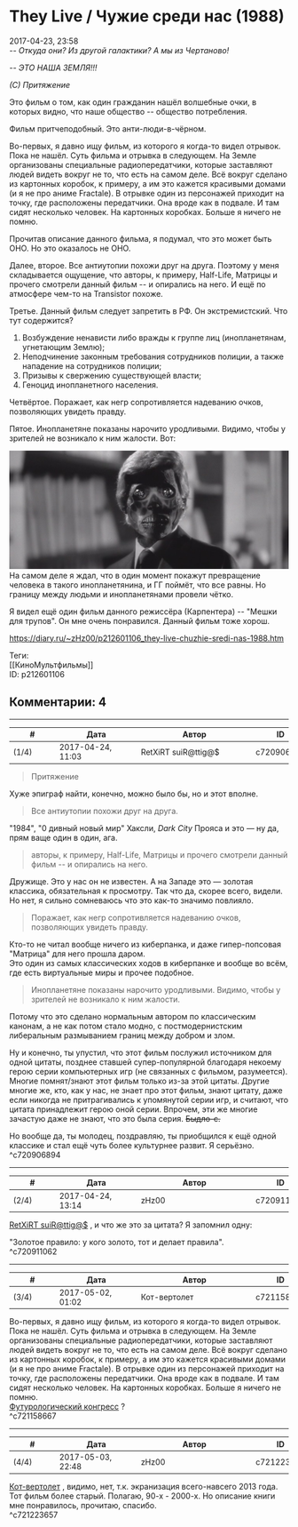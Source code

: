They Live / Чужие среди нас (1988)
==================================

  
2017-04-23, 23:58  
   *-- Откуда они? Из другой галактики? А мы из Чертаново!*    
   
  *-- ЭТО НАША ЗЕМЛЯ!!!*    
   
  *(С) Притяжение*     
   
 Это фильм о том, как один гражданин нашёл волшебные очки, в которых видно, что наше общество -- общество потребления.   
   
 Фильм притчеподобный. Это анти-люди-в-чёрном.   
   
 Во-первых, я давно ищу фильм, из которого я когда-то видел отрывок. Пока не нашёл. Суть фильма и отрывка в следующем. На Земле организованы специальные радиопередатчики, которые заставляют людей видеть вокруг не то, что есть на самом деле. Всё вокруг сделано из картонных коробок, к примеру, а им это кажется красивыми домами (и я не про аниме Fractale). В отрывке один из персонажей приходит на точку, где расположены передатчики. Она вроде как в подвале. И там сидят несколько человек. На картонных коробках. Больше я ничего не помню.   
   
 Прочитав описание данного фильма, я подумал, что это может быть ОНО. Но это оказалось не ОНО.   
   
 Далее, второе. Все антиутопии похожи друг на друга. Поэтому у меня складывается ощущение, что авторы, к примеру, Half-Life, Матрицы и прочего смотрели данный фильм -- и опирались на него. И ещё по атмосфере чем-то на Transistor похоже.   
   
 Третье. Данный фильм следует запретить в РФ. Он экстремистский. Что тут содержится?   
 1) Возбуждение ненависти либо вражды к группе лиц (инопланетянам, угнетающим Землю);   
 2) Неподчинение законным требования сотрудников полиции, а также нападение на сотрудников полиции;   
 3) Призывы к свержению существующей власти;   
 4) Геноцид инопланетного населения.   
   
 Четвёртое. Поражает, как негр сопротивляется надеванию очков, позволяющих увидеть правду.   
   
 Пятое. Инопланетяне показаны нарочито уродливыми. Видимо, чтобы у зрителей не возникало к ним жалости. Вот:   
   
  ![](pics/DcWjhrH.png)    
 На самом деле я ждал, что в один момент покажут превращение человека в такого инопланетянина, и ГГ поймёт, что все равны. Но границу между людьми и инопланетянами провели чётко.   
   
 Я видел ещё один фильм данного режиссёра (Карпентера) -- "Мешки для трупов". Он мне очень понравился. Данный фильм тоже хорош.   
  
<https://diary.ru/~zHz00/p212601106_they-live-chuzhie-sredi-nas-1988.htm>  
  
Теги:  
[[КиноМультфильмы]]  
ID: p212601106  


Комментарии: 4
--------------

  


---



|         #         |              Дата              |                     Автор                     |           ID           |
| --- | --- | --- | --- |
| (1/4) | 2017-04-24, 11:03 | RetXiRT suiR@ttig@$ | c720906894 |

  
  
>   Притяжение  

 Хуже эпиграф найти, конечно, можно было бы, но и этот вполне.   
 
>   Все антиутопии похожи друг на друга.  

 "1984", "0 дивный новый мир" Хаксли,  *Dark City*  Прояса и это — ну да, прям ваще один в один, ага.   
 
>   авторы, к примеру, Half-Life, Матрицы и прочего смотрели данный фильм -- и опирались на него.  

 Дружище. Это у нас он не известен. А на 3ападе это — золотая классика, обязательная к просмотру. Так что да, скорее всего, видели. Но нет, я сильно сомневаюсь что это как-то значимо повлияло.   
 
>   Поражает, как негр сопротивляется надеванию очков, позволяющих увидеть правду.  

 Кто-то не читал вообще ничего из киберпанка, и даже гипер-попсовая "Матрица" для него прошла даром.   
 Это один из самых классических ходов в киберпанке и вообще во всём, где есть виртуальные миры и прочее подобное.   
 
>   Инопланетяне показаны нарочито уродливыми. Видимо, чтобы у зрителей не возникало к ним жалости.  

 Потому что это сделано нормальным автором по классическим канонам, а не как потом стало модно, с постмодернистским либеральным размыванием границ между добром и злом.   
   
 Ну и конечно, ты упустил, что этот фильм послужил источником для одной цитаты, позднее ставшей супер-популярной благодаря некоему герою серии компьютерных игр (не связанных с фильмом, разумеется). Многие помнят/знают этот фильм только из-за этой цитаты. Другие многие же, кто, как у нас, не знает про этот фильм, знают цитату, даже если никогда не притрагивались к упомянутой серии игр, и считают, что цитата принадлежит герою оной серии. Впрочем, эти же многие зачастую даже не знают, что это была серия.  ~~Быдло-с.~~    
   
 Но вообще да, ты молодец, поздравляю, ты приобщился к ещё одной классике и стал ещё чуть более культурнее развит.  Я серьёзно.     
 ^c720906894

---



|         #         |              Дата              |                     Автор                     |           ID           |
| --- | --- | --- | --- |
| (2/4) | 2017-04-24, 13:14 | zHz00 | c720911062 |

  
  [RetXiRT suiR@ttig@$](http://Hellspawn.diary.ru "Горчичник")  , и что же это за цитата? Я запомнил одну:   
   
 "Золотое правило: у кого золото, тот и делает правила".   
 ^c720911062

---



|         #         |              Дата              |                     Автор                     |           ID           |
| --- | --- | --- | --- |
| (3/4) | 2017-05-02, 01:02 | Кот-вертолет | c721158667 |

  
  Во-первых, я давно ищу фильм, из которого я когда-то видел отрывок. Пока не нашёл. Суть фильма и отрывка в следующем. На Земле организованы специальные радиопередатчики, которые заставляют людей видеть вокруг не то, что есть на самом деле. Всё вокруг сделано из картонных коробок, к примеру, а им это кажется красивыми домами (и я не про аниме Fractale). В отрывке один из персонажей приходит на точку, где расположены передатчики. Она вроде как в подвале. И там сидят несколько человек. На картонных коробках. Больше я ничего не помню.    
  [Футурологический конгресс](https://ru.wikipedia.org/wiki/%D0%A4%D1%83%D1%82%D1%83%D1%80%D0%BE%D0%BB%D0%BE%D0%B3%D0%B8%D1%87%D0%B5%D1%81%D0%BA%D0%B8%D0%B9_%D0%BA%D0%BE%D0%BD%D0%B3%D1%80%D0%B5%D1%81%D1%81)  ?   
 ^c721158667

---



|         #         |              Дата              |                     Автор                     |           ID           |
| --- | --- | --- | --- |
| (4/4) | 2017-05-03, 22:48 | zHz00 | c721223657 |

  
  [Кот-вертолет](http://now-and-zen.diary.ru "Now and zen")  , видимо, нет, т.к. экранизация всего-навсего 2013 года. Тот фильм более старый. Полагаю, 90-х - 2000-х. Но описание книги мне понравилось, прочитаю, спасибо.   
 ^c721223657